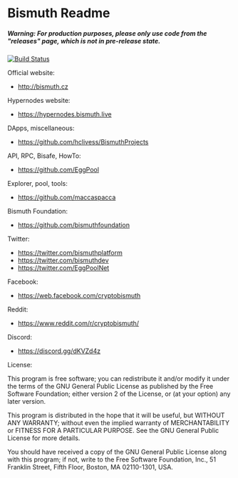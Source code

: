 Bismuth Readme
=======
##### Warning: For production purposes, please only use code from the "releases" page, which is not in pre-release state.

[![Build Status](https://travis-ci.org/hclivess/Bismuth.svg?branch=master)](https://travis-ci.org/hclivess/Bismuth)

Official website:
* http://bismuth.cz

Hypernodes website:
* https://hypernodes.bismuth.live

DApps, miscellaneous: 
* https://github.com/hclivess/BismuthProjects

API, RPC, Bisafe, HowTo: 
* https://github.com/EggPool

Explorer, pool, tools: 
* https://github.com/maccaspacca

Bismuth Foundation: 
* https://github.com/bismuthfoundation


Twitter:
* https://twitter.com/bismuthplatform
* https://twitter.com/bismuthdev
* https://twitter.com/EggPoolNet

Facebook:
* https://web.facebook.com/cryptobismuth

Reddit:
* https://www.reddit.com/r/cryptobismuth/

Discord:
* https://discord.gg/dKVZd4z

License:

This program is free software; you can redistribute it and/or
modify it under the terms of the GNU General Public License
as published by the Free Software Foundation; either version 2
of the License, or (at your option) any later version.

This program is distributed in the hope that it will be useful,
but WITHOUT ANY WARRANTY; without even the implied warranty of
MERCHANTABILITY or FITNESS FOR A PARTICULAR PURPOSE.  See the
GNU General Public License for more details.

You should have received a copy of the GNU General Public License
along with this program; if not, write to the Free Software
Foundation, Inc., 51 Franklin Street, Fifth Floor, Boston, MA  02110-1301, USA.
